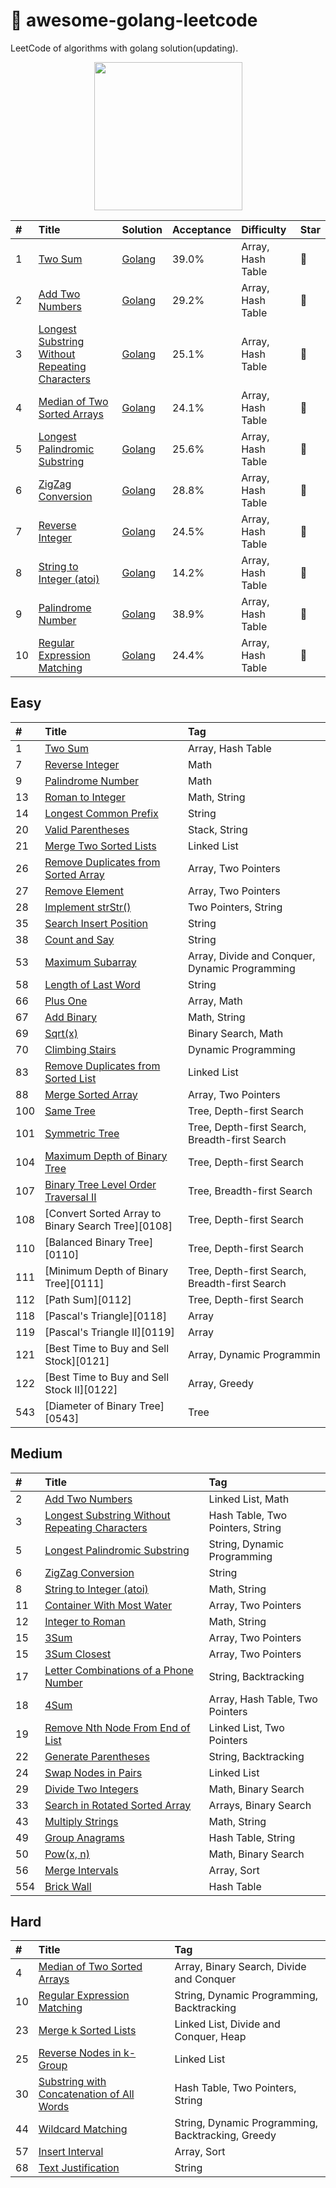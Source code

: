 # 📝 awesome-golang-leetcode

LeetCode of algorithms with golang solution(updating).

<div align=center>
<img width="237" height=“76” src="https://github.com/kylesliu/awesome-golang-leetcode/blob/master/assets/images/leetcode.png"></img>
</div>


| #    | Title            |   Solution     |   Acceptance   |    Difficulty  |  Star          |
| :--- | :--------------- | :------------- | :------------- | :------------- | :------------- |
| 1    | [Two Sum][0001-url]  | [Golang][0001-golang] | 39.0%  |Array, Hash Table |:sparkling_heart:|
| 2    | [Add Two Numbers][0002-url]  | [Golang][0002-golang] | 29.2%  |Array, Hash Table |:sparkling_heart:|
| 3    | [Longest Substring Without Repeating Characters][0003-url]  | [Golang][0003-golang] | 25.1%  |Array, Hash Table |:sparkling_heart:|
| 4    | [Median of Two Sorted Arrays    ][0004-url]  | [Golang][0004-golang] | 24.1%  |Array, Hash Table |:sparkling_heart:|
| 5    | [Longest Palindromic Substring ][0005-url]  | [Golang][0005-golang] | 	25.6%  |Array, Hash Table |:sparkling_heart:|
| 6    | [ZigZag Conversion][0006-url]  | [Golang][0006-golang] |	28.8%  |Array, Hash Table |:sparkling_heart:|
| 7    | [Reverse Integer][0007-url]  | [Golang][0007-golang] | 	24.5%  |Array, Hash Table |:sparkling_heart:|
| 8    | [String to Integer (atoi)][0008-url]  | [Golang][0008-golang] | 	14.2%  |Array, Hash Table |:sparkling_heart:|
| 9    | [Palindrome Number][0009-url]  | [Golang][0009-golang] | 38.9%  |Array, Hash Table |:sparkling_heart:|
| 10   | [Regular Expression Matching][0010-url]  | [Golang][0010-golang] | 24.4%  |Array, Hash Table |:sparkling_heart:|



[src]: https://github.com/kylesliu/awesome-golang-leetcode
[companies]: https://github.com/kylesliu/awesome-golang-leetcode/blob/master/Companies.md

[0001-url]: https://leetcode.com/problems/add-two-numbers
[0001-golang]: https://github.com/kylesliu/awesome-golang-leetcode/tree/master/src/0001.Two-Sum

[0002-url]: https://leetcode.com/problems/longest-substring-without-repeating-characters
[0002-golang]: https://github.com/kylesliu/awesome-golang-leetcode/tree/master/src/0001.Two-Sum

[0003-url]: https://leetcode.com/problems/longest-substring-without-repeating-characters
[0003-golang]: https://github.com/kylesliu/awesome-golang-leetcode/tree/master/src/0001.Two-Sum

[0004-url]: https://leetcode.com/problems/median-of-two-sorted-arrays
[0004-golang]: https://github.com/kylesliu/awesome-golang-leetcode/tree/master/src/0001.Two-Sum

[0005-url]: https://leetcode.com/problems/longest-palindromic-substring
[0005-golang]: https://github.com/kylesliu/awesome-golang-leetcode/tree/master/src/0001.Two-Sum

[0006-url]: https://leetcode.com/problems/zigzag-conversion
[0006-golang]: https://github.com/kylesliu/awesome-golang-leetcode/tree/master/src/0001.Two-Sum

[0007-url]: https://leetcode.com/problems/reverse-integer
[0007-golang]: https://github.com/kylesliu/awesome-golang-leetcode/tree/master/src/0001.Two-Sum

[0008-url]: https://leetcode.com/problems/string-to-integer-atoi
[0008-golang]: https://github.com/kylesliu/awesome-golang-leetcode/tree/master/src/0001.Two-Sum

[0009-url]: https://leetcode.com/problems/palindrome-number
[0009-golang]: https://github.com/kylesliu/awesome-golang-leetcode/tree/master/src/0001.Two-Sum

[0010-url]: https://leetcode.com/problems/regular-expression-matching
[0010-golang]: https://github.com/kylesliu/awesome-golang-leetcode/tree/master/src/0001.Two-Sum



[0007]: https://github.com/kylesliu/awesome-golang-leetcode/tree/master/src/0007.Reverse-Integer
[0009]: https://github.com/kylesliu/awesome-golang-leetcode/tree/master/src/0009.Palindrome-Number
[0013]: https://github.com/kylesliu/awesome-golang-leetcode/tree/master/src/0013.Roman-to-Integer
[0014]: https://github.com/kylesliu/awesome-golang-leetcode/tree/master/src/0014.Longest-Common-Prefix
[0020]: https://github.com/kylesliu/awesome-golang-leetcode/tree/master/src/0020.Valid-Parentheses
[0021]: https://github.com/kylesliu/awesome-golang-leetcode/tree/master/src/0021.Merge-Two-Sorted-Lists
[0026]: https://github.com/kylesliu/awesome-golang-leetcode/tree/master/src/0026.Remove-Duplicates-from-Sorted-Array
[0027]: https://github.com/kylesliu/awesome-golang-leetcode/tree/master/src/0027.Remove-Element
[0028]: https://github.com/kylesliu/awesome-golang-leetcode/tree/master/src/0028.Implement-strStr
[0035]: https://github.com/kylesliu/awesome-golang-leetcode/tree/master/src/0035.Search-Insert-Position
[0038]: https://github.com/kylesliu/awesome-golang-leetcode/tree/master/src/0038.Count-and-Say
[0053]: https://github.com/kylesliu/awesome-golang-leetcode/tree/master/src/0053.Maximum-Subarray
[0058]: https://github.com/kylesliu/awesome-golang-leetcode/tree/master/src/0058.Length-of-Last-Word
[0066]: https://github.com/kylesliu/awesome-golang-leetcode/tree/master/src/0066.Plus-One
[0067]: https://github.com/kylesliu/awesome-golang-leetcode/tree/master/src/0067.Add-Binary
[0069]: https://github.com/kylesliu/awesome-golang-leetcode/tree/master/src/0069.Sqrt-x
[0070]: https://github.com/kylesliu/awesome-golang-leetcode/tree/master/src/0070.Climbing-Stairs
[0083]: https://github.com/kylesliu/awesome-golang-leetcode/tree/master/src/0083.Remove-Duplicates-from-Sorted-List
[0088]: https://github.com/kylesliu/awesome-golang-leetcode/tree/master/src/0088.Merge-Sorted-Array
[0100]: https://github.com/kylesliu/awesome-golang-leetcode/tree/master/src/0100.Same-Tree
[0101]: https://github.com/kylesliu/awesome-golang-leetcode/tree/master/src/0101.Symmetric-Tree
[0104]: https://github.com/kylesliu/awesome-golang-leetcode/tree/master/src/0104.Maximum-Depth-of-Binary-Tree
[0107]: https://github.com/kylesliu/awesome-golang-leetcode/tree/master/src/0107.Binary-Tree-Level-Order-Traversal-II



## Easy

| #    | Title                                    | Tag                                      |
| :--- | :--------------------------------------- | :--------------------------------------- |
| 1    | [Two Sum][0001]                           | Array, Hash Table                        |
| 7    | [Reverse Integer][0007]                   | Math                                     |
| 9    | [Palindrome Number][0009]                 | Math                                     |
| 13   | [Roman to Integer][0013]                  | Math, String                             |
| 14   | [Longest Common Prefix][0014]             | String                                   |
| 20   | [Valid Parentheses][0020]                 | Stack, String                            |
| 21   | [Merge Two Sorted Lists][0021]            | Linked List                              |
| 26   | [Remove Duplicates from Sorted Array][0026] | Array, Two Pointers                      |
| 27   | [Remove Element][0027]                    | Array, Two Pointers                      |
| 28   | [Implement strStr()][0028]                | Two Pointers, String                     |
| 35   | [Search Insert Position][0035]            | String                                   |
| 38   | [Count and Say][0038]                     | String                                   |
| 53   | [Maximum Subarray][0053]                  | Array, Divide and Conquer, Dynamic Programming |
| 58   | [Length of Last Word][0058]               | String                                   |
| 66   | [Plus One][0066]                          | Array, Math                              |
| 67   | [Add Binary][0067]                        | Math, String                             |
| 69   | [Sqrt(x)][0069]                           | Binary Search, Math                      |
| 70   | [Climbing Stairs][0070]                   | Dynamic Programming                      |
| 83   | [Remove Duplicates from Sorted List][0083] | Linked List                              |
| 88   | [Merge Sorted Array][0088]                | Array, Two Pointers                      |
| 100  | [Same Tree][0100]                         | Tree, Depth-first Search                 |
| 101  | [Symmetric Tree][0101]                    | Tree, Depth-first Search, Breadth-first Search |
| 104  | [Maximum Depth of Binary Tree][0104]      | Tree, Depth-first Search                 |
| 107  | [Binary Tree Level Order Traversal II][0107] | Tree, Breadth-first Search               |
| 108  | [Convert Sorted Array to Binary Search Tree][0108] | Tree, Depth-first Search                 |
| 110  | [Balanced Binary Tree][0110]              | Tree, Depth-first Search                 |
| 111  | [Minimum Depth of Binary Tree][0111]      | Tree, Depth-first Search, Breadth-first Search |
| 112  | [Path Sum][0112]                          | Tree, Depth-first Search                 |
| 118  | [Pascal's Triangle][0118]                 | Array                                    |
| 119  | [Pascal's Triangle II][0119]              | Array                                    |
| 121  | [Best Time to Buy and Sell Stock][0121]   | Array, Dynamic Programmin                |
| 122  | [Best Time to Buy and Sell Stock II][0122] | Array, Greedy                            |
| 543  | [Diameter of Binary Tree][0543]           | Tree                                     |


## Medium

| #    | Title                                    | Tag                              |
| :--- | :--------------------------------------- | :------------------------------- |
| 2    | [Add Two Numbers][002]                   | Linked List, Math                |
| 3    | [Longest Substring Without Repeating Characters][003] | Hash Table, Two Pointers, String |
| 5    | [Longest Palindromic Substring][005]     | String, Dynamic Programming      |
| 6    | [ZigZag Conversion][006]                 | String                           |
| 8    | [String to Integer (atoi)][008]          | Math, String                     |
| 11   | [Container With Most Water][011]         | Array, Two Pointers              |
| 12   | [Integer to Roman][012]                  | Math, String                     |
| 15   | [3Sum][015]                              | Array, Two Pointers              |
| 15   | [3Sum Closest][016]                      | Array, Two Pointers              |
| 17   | [Letter Combinations of a Phone Number][017] | String, Backtracking             |
| 18   | [4Sum][018]                              | Array, Hash Table, Two Pointers  |
| 19   | [Remove Nth Node From End of List][019]  | Linked List, Two Pointers        |
| 22   | [Generate Parentheses][022]              | String, Backtracking             |
| 24   | [Swap Nodes in Pairs][024]               | Linked List                      |
| 29   | [Divide Two Integers][029]               | Math, Binary Search              |
| 33   | [Search in Rotated Sorted Array][033]    | Arrays, Binary Search            |
| 43   | [Multiply Strings][043]                  | Math, String                     |
| 49   | [Group Anagrams][049]                    | Hash Table, String               |
| 50   | [Pow(x, n)][050]                         | Math, Binary Search              |
| 56   | [Merge Intervals][056]                   | Array, Sort                      |
| 554  | [Brick Wall][554]                        | Hash Table                       |


## Hard

| #    | Title                                    | Tag                                      |
| :--- | :--------------------------------------- | :--------------------------------------- |
| 4    | [Median of Two Sorted Arrays][004]       | Array, Binary Search, Divide and Conquer |
| 10   | [Regular Expression Matching][010]       | String, Dynamic Programming, Backtracking |
| 23   | [Merge k Sorted Lists][023]              | Linked List, Divide and Conquer, Heap    |
| 25   | [Reverse Nodes in k-Group][025]          | Linked List                              |
| 30   | [Substring with Concatenation of All Words][030] | Hash Table, Two Pointers, String         |
| 44   | [Wildcard Matching][044]                 | String, Dynamic Programming, Backtracking, Greedy |
| 57   | [Insert Interval][057]                   | Array, Sort                              |
| 68   | [Text Justification][068]                | String                                   |




[src]: https://github.com/kylesliu/awesome-golang-leetcode
[companies]: https://github.com/kylesliu/awesome-golang-leetcode/blob/master/Companies.md

[0001]: https://github.com/kylesliu/awesome-golang-leetcode/tree/master/src/0001.Two-Sum
[0007]: https://github.com/kylesliu/awesome-golang-leetcode/tree/master/src/0007.Reverse-Integer
[0009]: https://github.com/kylesliu/awesome-golang-leetcode/tree/master/src/0009.Palindrome-Number
[0013]: https://github.com/kylesliu/awesome-golang-leetcode/tree/master/src/0013.Roman-to-Integer
[0014]: https://github.com/kylesliu/awesome-golang-leetcode/tree/master/src/0014.Longest-Common-Prefix
[0020]: https://github.com/kylesliu/awesome-golang-leetcode/tree/master/src/0020.Valid-Parentheses
[0021]: https://github.com/kylesliu/awesome-golang-leetcode/tree/master/src/0021.Merge-Two-Sorted-Lists
[0026]: https://github.com/kylesliu/awesome-golang-leetcode/tree/master/src/0026.Remove-Duplicates-from-Sorted-Array
[0027]: https://github.com/kylesliu/awesome-golang-leetcode/tree/master/src/0027.Remove-Element
[0028]: https://github.com/kylesliu/awesome-golang-leetcode/tree/master/src/0028.Implement-strStr
[0035]: https://github.com/kylesliu/awesome-golang-leetcode/tree/master/src/0035.Search-Insert-Position
[0038]: https://github.com/kylesliu/awesome-golang-leetcode/tree/master/src/0038.Count-and-Say
[0053]: https://github.com/kylesliu/awesome-golang-leetcode/tree/master/src/0053.Maximum-Subarray
[0058]: https://github.com/kylesliu/awesome-golang-leetcode/tree/master/src/0058.Length-of-Last-Word
[0066]: https://github.com/kylesliu/awesome-golang-leetcode/tree/master/src/0066.Plus-One
[0067]: https://github.com/kylesliu/awesome-golang-leetcode/tree/master/src/0067.Add-Binary
[0069]: https://github.com/kylesliu/awesome-golang-leetcode/tree/master/src/0069.Sqrt-x
[0070]: https://github.com/kylesliu/awesome-golang-leetcode/tree/master/src/0070.Climbing-Stairs
[0083]: https://github.com/kylesliu/awesome-golang-leetcode/tree/master/src/0083.Remove-Duplicates-from-Sorted-List
[0088]: https://github.com/kylesliu/awesome-golang-leetcode/tree/master/src/0088.Merge-Sorted-Array
[0100]: https://github.com/kylesliu/awesome-golang-leetcode/tree/master/src/0100.Same-Tree
[0101]: https://github.com/kylesliu/awesome-golang-leetcode/tree/master/src/0101.Symmetric-Tree
[0104]: https://github.com/kylesliu/awesome-golang-leetcode/tree/master/src/0104.Maximum-Depth-of-Binary-Tree
[0107]: https://github.com/kylesliu/awesome-golang-leetcode/tree/master/src/0107.Binary-Tree-Level-Order-Traversal-II


[002]: https://github.com/Blankj/awesome-java-leetcode/blob/master/note/002/README.md
[003]: https://github.com/Blankj/awesome-java-leetcode/blob/master/note/003/README.md
[005]: https://github.com/Blankj/awesome-java-leetcode/blob/master/note/005/README.md
[006]: https://github.com/Blankj/awesome-java-leetcode/blob/master/note/006/README.md
[008]: https://github.com/Blankj/awesome-java-leetcode/blob/master/note/008/README.md
[011]: https://github.com/Blankj/awesome-java-leetcode/blob/master/note/011/README.md
[012]: https://github.com/Blankj/awesome-java-leetcode/blob/master/note/012/README.md
[015]: https://github.com/Blankj/awesome-java-leetcode/blob/master/note/015/README.md
[016]: https://github.com/Blankj/awesome-java-leetcode/blob/master/note/016/README.md
[017]: https://github.com/Blankj/awesome-java-leetcode/blob/master/note/017/README.md
[018]: https://github.com/Blankj/awesome-java-leetcode/blob/master/note/018/README.md
[019]: https://github.com/Blankj/awesome-java-leetcode/blob/master/note/019/README.md
[022]: https://github.com/Blankj/awesome-java-leetcode/blob/master/note/022/README.md
[024]: https://github.com/Blankj/awesome-java-leetcode/blob/master/note/024/README.md
[029]: https://github.com/Blankj/awesome-java-leetcode/blob/master/note/029/README.md
[033]: https://github.com/Blankj/awesome-java-leetcode/blob/master/note/033/README.md
[043]: https://github.com/Blankj/awesome-java-leetcode/blob/master/note/043/README.md
[049]: https://github.com/Blankj/awesome-java-leetcode/blob/master/note/049/README.md
[050]: https://github.com/Blankj/awesome-java-leetcode/blob/master/note/050/README.md
[056]: https://github.com/Blankj/awesome-java-leetcode/blob/master/note/056/README.md
[554]: https://github.com/Blankj/awesome-java-leetcode/blob/master/note/554/README.md

[004]: https://github.com/Blankj/awesome-java-leetcode/blob/master/note/004/README.md
[010]: https://github.com/Blankj/awesome-java-leetcode/blob/master/note/010/README.md
[023]: https://github.com/Blankj/awesome-java-leetcode/blob/master/note/023/README.md
[025]: https://github.com/Blankj/awesome-java-leetcode/blob/master/note/025/README.md
[030]: https://github.com/Blankj/awesome-java-leetcode/blob/master/note/030/README.md
[044]: https://github.com/Blankj/awesome-java-leetcode/blob/master/note/044/README.md
[057]: https://github.com/Blankj/awesome-java-leetcode/blob/master/note/057/README.md
[068]: https://github.com/Blankj/awesome-java-leetcode/blob/master/note/068/README.md
